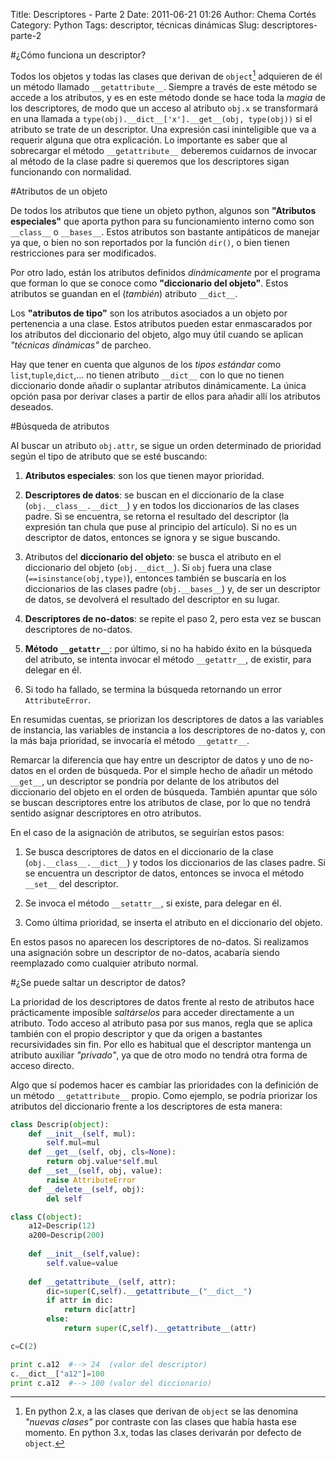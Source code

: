 Title: Descriptores - Parte 2
Date: 2011-06-21 01:26
Author: Chema Cortés
Category: Python
Tags: descriptor, técnicas dinámicas
Slug: descriptores-parte-2

#¿Cómo funciona un descriptor?

Todos los objetos y todas las clases que derivan de `object`[^1] adquieren de él un método llamado `__getattribute__`. Siempre a través de este método se accede a los atributos, y es en este método donde se hace toda la *magia* de los descriptores, de modo que un acceso al atributo `obj.x` se transformará en una llamada a `type(obj).__dict__['x'].__get__(obj, type(obj))` si el atributo se trate de un descriptor. Una expresión casi ininteligible que va a requerir alguna que otra explicación. Lo importante es saber que al sobrecargar el método `__getattribute__` deberemos cuidarnos de invocar al método de la clase padre si queremos que los descriptores sigan funcionando con normalidad.

#Atributos de un objeto

De todos los atributos que tiene un objeto python, algunos son **"Atributos especiales"** que aporta python para su funcionamiento interno como son `__class__` o `__bases__`. Estos atributos son bastante antipáticos de manejar ya que, o bien no son reportados por la función `dir()`, o bien tienen restricciones para ser modificados.

Por otro lado, están los atributos definidos *dinámicamente* por el programa que forman lo que se conoce como **"diccionario del objeto"**. Estos atributos se guandan en el (*también*) atributo `__dict__`.

Los **"atributos de tipo"** son los atributos asociados a un objeto por pertenencia a una clase. Estos atributos pueden estar enmascarados por los atributos del diccionario del objeto, algo muy útil cuando se aplican *"técnicas dinámicas"* de parcheo.

Hay que tener en cuenta que algunos de los *tipos estándar* como `list`,`tuple`,`dict`,... no tienen atributo `__dict__` con lo que no tienen diccionario donde añadir o suplantar atributos dinámicamente. La única opción pasa por derivar clases a partir de ellos para añadir allí los atributos deseados.

#Búsqueda de atributos

Al buscar un atributo `obj.attr`, se sigue un orden determinado de prioridad según el tipo de atributo que se esté buscando:

1. **Atributos especiales**: son los que tienen mayor prioridad.

2. **Descriptores de datos**: se buscan en el diccionario de la clase (`obj.__class__.__dict__`) y en todos los diccionarios de las clases padre. Si se encuentra, se retorna el resultado del descriptor (la expresión tan chula que puse al principio del artículo). Si no es un descriptor de datos, entonces se ignora y se sigue buscando.

3. Atributos del **diccionario del objeto**: se busca el atributo en el diccionario del objeto (`obj.__dict__`). Si `obj` fuera una clase (`==isinstance(obj,type)`), entonces también se buscaría en los diccionarios de las clases padre (`obj.__bases__`) y, de ser un descriptor de datos, se devolverá el resultado del descriptor en su lugar.

4. **Descriptores de no-datos**: se repite el paso 2, pero esta vez se buscan descriptores de no-datos.

5. **Método `__getattr__`**: por último, si no ha habido éxito en la búsqueda del atributo, se intenta invocar el método `__getattr__`, de existir, para delegar en él.

6. Si todo ha fallado, se termina la búsqueda retornando un error `AttributeError`.

En resumidas cuentas, se priorizan los descriptores de datos a las variables de instancia, las variables de instancia a los descriptores de no-datos y, con la más baja prioridad, se invocaría el método `__getattr__`.

Remarcar la diferencia que hay entre un descriptor de datos y uno de no-datos en el orden de búsqueda. Por el simple hecho de añadir un método `__get__`, un descriptor se pondría por delante de los atributos del diccionario del objeto en el orden de búsqueda. También apuntar que sólo se buscan descriptores entre los atributos de clase, por lo que no tendrá sentido asignar descriptores en otro atributos.

En el caso de la asignación de atributos, se seguirían estos pasos:

1. Se busca descriptores de datos en el diccionario de la clase (`obj.__class__.__dict__`) y todos los diccionarios de las clases padre. Si se encuentra un descriptor de datos, entonces se invoca el método `__set__` del descriptor.

2. Se invoca el método `__setattr__`, si existe, para delegar en él.

3. Como última prioridad, se inserta el atributo en el diccionario del objeto.

En estos pasos no aparecen los descriptores de no-datos. Si realizamos una asignación sobre un descriptor de no-datos, acabaría siendo reemplazado como cualquier atributo normal.


#¿Se puede saltar un descriptor de datos?

La prioridad de los descriptores de datos frente al resto de atributos hace prácticamente imposible *saltárselos* para acceder directamente a un atributo. Todo acceso al atributo pasa por sus manos, regla que se aplica también con el propio descriptor y que da origen a bastantes recursividades sin fin. Por ello es habitual que el descriptor mantenga un atributo auxiliar *"privado"*, ya que de otro modo no tendrá otra forma de acceso directo.

Algo que sí podemos hacer es cambiar las prioridades con la definición de un método `__getattribute__` propio. Como ejemplo, se podría priorizar los atributos del diccionario frente a los descriptores de esta manera:

```python
class Descrip(object):
    def __init__(self, mul):
        self.mul=mul
    def __get__(self, obj, cls=None):
        return obj.value*self.mul
    def __set__(self, obj, value):
        raise AttributeError
    def __delete__(self, obj):
        del self

class C(object):
    a12=Descrip(12)
    a200=Descrip(200)
    
    def __init__(self,value):
        self.value=value
        
    def __getattribute__(self, attr):
        dic=super(C,self).__getattribute__("__dict__")
        if attr in dic:
            return dic[attr]
        else:
            return super(C,self).__getattribute__(attr)

c=C(2)

print c.a12  #--> 24  (valor del descriptor)
c.__dict__["a12"]=100
print c.a12  #--> 100 (valor del diccionario)
```


[^1]: En python 2.x, a las clases que derivan de `object` se las denomina *"nuevas clases"* por contraste con las clases que había hasta ese momento. En python 3.x, todas las clases derivarán por defecto de `object`.

